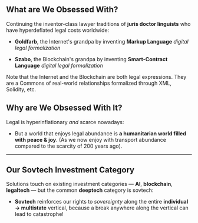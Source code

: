 ## What are We Obsessed With?

Continuing the inventor-class lawyer traditions of **juris doctor linguists** who have hyperdeflated legal costs worldwide:

* **Goldfarb**, the Internet's grandpa by inventing **Markup Language** _digital legal formalization_
  
* **Szabo**, the Blockchain's grandpa by inventing **Smart-Contract Language** _digital legal formalization_

Note that the Internet and the Blockchain are both legal expressions. They are a Commons of real-world relationships formalized through XML, Solidity, etc.

## Why are We Obsessed With It?

Legal is hyperinflationary _and_ scarce nowadays: 

* But a world that enjoys legal abundance is **a humanitarian world filled with peace & joy**. (As we now enjoy with transport abundance compared to the scarcity of 200 years ago).

---

## Our Sovtech Investment Category

Solutions touch on existing investment categories — **AI**, **blockchain**, **legaltech** — but the common **deeptech** category is sovtech: 

* **Sovtech** reinforces our rights to _sovereignty_ along the entire **individual → multistate** vertical, because a break anywhere along the vertical can lead to catastrophe!
